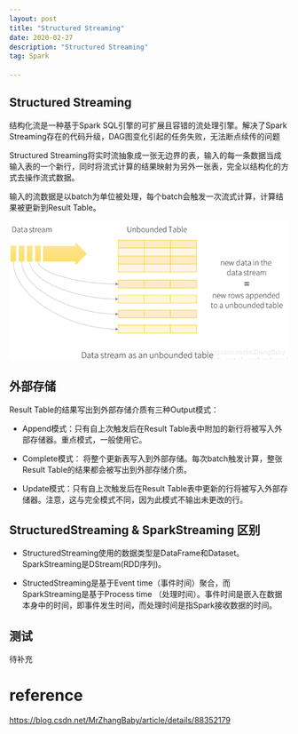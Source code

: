 ```yaml
---
layout: post
title: "Structured Streaming"
date: 2020-02-27
description: "Structured Streaming"
tag: Spark

---
```


## Structured Streaming

结构化流是一种基于Spark SQL引擎的可扩展且容错的流处理引擎。解决了Spark Streaming存在的代码升级，DAG图变化引起的任务失败，无法断点续传的问题

Structured Streaming将实时流抽象成一张无边界的表，输入的每一条数据当成输入表的一个新行，同时将流式计算的结果映射为另外一张表，完全以结构化的方式去操作流式数据。

输入的流数据是以batch为单位被处理，每个batch会触发一次流式计算，计算结果被更新到Result Table。

![png](/images/posts/all/StructuredStreaming结构化流式处理.png)


## 外部存储

Result Table的结果写出到外部存储介质有三种Output模式：

- Append模式：只有自上次触发后在Result Table表中附加的新行将被写入外部存储器。重点模式，一般使用它。

- Complete模式： 将整个更新表写入到外部存储。每次batch触发计算，整张Result Table的结果都会被写出到外部存储介质。

- Update模式：只有自上次触发后在Result Table表中更新的行将被写入外部存储器。注意，这与完全模式不同，因为此模式不输出未更改的行。



## StructuredStreaming & SparkStreaming 区别

- StructuredStreaming使用的数据类型是DataFrame和Dataset。SparkStreaming是DStream(RDD序列)。

- StructedStreaming是基于Event time（事件时间）聚合，而SparkStreaming是基于Process time （处理时间）。事件时间是嵌入在数据本身中的时间，即事件发生时间，而处理时间是指Spark接收数据的时间。


## 测试

待补充

# reference

https://blog.csdn.net/MrZhangBaby/article/details/88352179